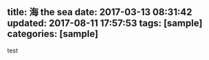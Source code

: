 title: 海 the sea
date: 2017-03-13 08:31:42
updated: 2017-08-11 17:57:53
tags: [sample]
categories: [sample]
---

test